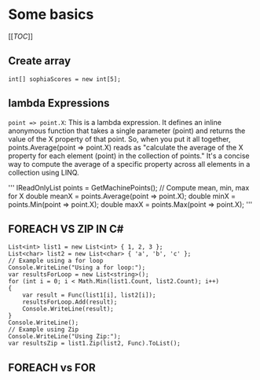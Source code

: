 # Some basics
[[_TOC_]]

## Create array
```
int[] sophiaScores = new int[5];
```
## lambda Expressions
`point => point.X`: This is a lambda expression. It defines an inline anonymous function that takes a single parameter (point) and returns the value of the X property of that point.
So, when you put it all together, points.Average(point => point.X) reads as "calculate the average of the X property for each element (point) in the collection of points." It's a concise way to compute the average of a specific property across all elements in a collection using LINQ.

'''
IReadOnlyList<MachinePoints> points = GetMachinePoints();
// Compute mean, min, max for X
double meanX = points.Average(point => point.X);
double minX = points.Min(point => point.X);
double maxX = points.Max(point => point.X); 
'''

## FOREACH VS ZIP IN C#
```
List<int> list1 = new List<int> { 1, 2, 3 };
List<char> list2 = new List<char> { 'a', 'b', 'c' };
// Example using a for loop
Console.WriteLine("Using a for loop:");
var resultsForLoop = new List<string>();
for (int i = 0; i < Math.Min(list1.Count, list2.Count); i++)
{
    var result = Func(list1[i], list2[i]);
    resultsForLoop.Add(result);
    Console.WriteLine(result);
}
Console.WriteLine();
// Example using Zip
Console.WriteLine("Using Zip:");
var resultsZip = list1.Zip(list2, Func).ToList();
```

## FOREACH vs FOR